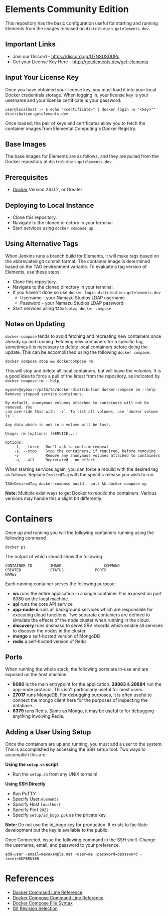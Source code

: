 # Elements Community Edition

This repository has the basic configuration useful for starting and running
Elements from the images released on ``distribution.getelements.dev``.

## Important Links

* Join our Discord - https://discord.gg/U7NSUSDDPc
* Get your License Key Here - http://getelements.dev/get-elements

## Input Your License Key

Once you have obtained your license key, you must load it into your local
Docker credentials storage. When logging in, your license key is your username
and your license certificate is your password.

```text
user@localhost :~ $ echo "<certificate>" | docker login -u "<key>"" distribution.getelements.dev
```

Once loaded, the pair of keys and certificates allow you to fetch the container
images from Elemental Computing's Docker Registry.

## Base Images

The base images for Elements are as follows, and they are pulled from the Docker
repository at ``distribution.getelements.dev``

## Prerequisites

- [Docker](https://docs.docker.com/engine/install/) Version 24.0.2, or Greater

## Deploying to Local Instance

 * Clone this repository.
 * Navigate to the cloned directory in your terminal.
 * Start services using ```docker compose up```
 
## Using Alternative Tags
 
 When Jenkins runs a branch build for Elements, it will make tags based on the
 abbreviated git commit format.  The container image is determined based on the
 TAG environment variable.  To evaluate a tag version of Elements, use these
 steps.
 
 * Clone this repository.
 * Navigate to the cloned directory in your terminal.
 * If you haven't done so use ```docker login distribution.getelements.dev``` 
   * Username - your Namazu Studios LDAP username
   * Password - your Namazu Studios LDAP password 
 * Start services using ```TAG=footag docker-compose```

## Notes on Updating

```docker-compose``` tends to avoid fetching and recreating new containers 
once already up and running. Fetching new containers for a specific tag, 
sometimes it is necessary to delete local containers before doing the update. 
This  can be accomplished using the following ```docker compose```.

```
docker compose stop && dockercompose rm
```

This will stop and delete all local containers, but will leave the volumes. It 
is a good idea to force a pull of the latest from the repository, as indicated 
by ```docker compose rm --help```

```
myuser@mybox:~/path/to/docker-distribution docker-compose rm --help
Removes stopped service containers.

By default, anonymous volumes attached to containers will not be removed. You
can override this with `-v`. To list all volumes, use `docker volume ls`.

Any data which is not in a volume will be lost.

Usage: rm [options] [SERVICE...]

Options:
    -f, --force   Don't ask to confirm removal
    -s, --stop    Stop the containers, if required, before removing
    -v            Remove any anonymous volumes attached to containers
    -a, --all     Deprecated - no effect.
```

When starting services again, you can force a rebuild with the desired tag as 
follows. Replace ```DesiredTag``` with the specific release you wish to run.

```
TAG=DesiredTag docker-compose build --pull && docker-compose up
```

**Note:** Multiple exist ways to get Docker to rebuild the containers. Various
versions may handle this a slight bit differently.

# Containers

Once up and running you will the following containers running using the following command

```shell
docker ps
```

The output of which should show the following

```text
CONTAINER ID        IMAGE                   COMMAND                  CREATED             STATUS              PORTS                            NAMES
```

Each running container serves the following purpose:

- **ws** runs the entire application in a single container. It is exposed on
  port 8080 on the local machine.
- **api** runs the core API service
- **app-node-x** runs all background services which are responsible for 
  executing cloud functions. Two separate containers are defined to simulate 
  the effects of the node cluster when running in the cloud.
- **discovery** runs dnsmasq to serve SRV records which enable all services to 
  discover the nodes in the cluster.
- **mongo** a self-hosted version of MongoDB
- **redis** a self-hosted version of Redis

## Ports

When running the whole stack, the following ports are in-use and are exposed on
the host machine.

- **8080** is the main entrypoint for the application.
  **28883** & **28884** run the app-node protocol. This isn't particularly 
  useful for most users.
- **27017** runs MongoDB. For debugging purposes, it is often useful to connect
  the mongo client here for the purposes of inspecting the database.
- **6379** runs Redis. Same as Mongo, it may be useful to for debugging 
  anything involving Redis.

## Adding a User Using Setup

Once the containers are up and running, you must add a user to the system. This
is accomplished by accessing the SSH setup tool. Two ways to accomplish this are:

**Using the ```setup.sh``` script**
- Run the ```setup.sh``` from any UNIX termainl

**Using SSH Directly**
- Run PuTTY
- Specify User ```elements```
- Specify Host ```localhost```
- Specify Port ```2022```
- Specify ```setup/id_bogo.ppk``` as the private key.

**Note:** Do not use the id_bogo key for production. It exists to facilitate 
development but the key is available to the public.

Once Connected, issue the following command in the SSH shell. Change the 
username, email, and password to your preference.

```
add-user -email=me@example.net -user=me -password=passsword -level=SUPERUSER
```


# References

- [Docker Command Line Reference](https://docs.docker.com/engine/reference/commandline/cli/)
- [Docker Compose Command Line Reference](https://docs.docker.com/compose/reference/)
- [Docker Compose File Syntax](https://docs.docker.com/compose/compose-file/)
- [Git Revision Selection](https://git-scm.com/book/en/v2/Git-Tools-Revision-Selection)
